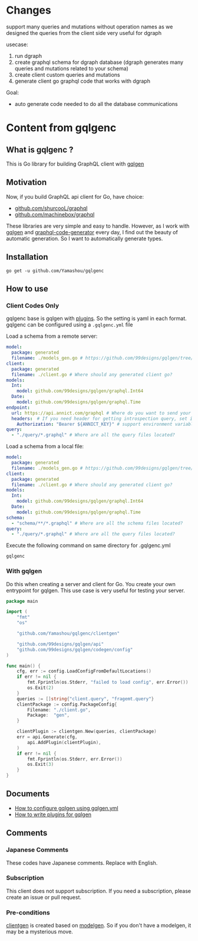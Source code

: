# Changes

support many queries and mutations without operation names as we designed the queries from the client side 
very useful for dgraph 

usecase: 
1. run dgraph
2. create graphql schema for dgraph database (dgraph generates many queries and mutations related to your schema)
3. create client custom queries and mutations 
4. generate client go graphql code that works with dgraph

Goal: 
- auto generate code needed to do all the database communications

# Content from gqlgenc

## What is gqlgenc ?

This is Go library for building GraphQL client with [gqlgen](https://github.com/99designs/gqlgen)

## Motivation

Now, if you build GraphQL api client for Go, have choice:
 
 - [github.com/shurcooL/graphql](https://github.com/shurcooL/graphql)
 - [github.com/machinebox/graphql](https://github.com/machinebox/graphql)

These libraries are very simple and easy to handle. 
However, as I work with [gqlgen](https://github.com/99designs/gqlgen) and [graphql-code-generator](https://graphql-code-generator.com/) every day, I find out the beauty of automatic generation.
So I want to automatically generate types. 

## Installation

```shell script
go get -u github.com/Yamashou/gqlgenc
```

## How to use

### Client Codes Only

gqlgenc base is gqlgen with [plugins](https://gqlgen.com/reference/plugins/). So the setting is yaml in each format.  
gqlgenc can be configured using a `.gqlgenc.yml` file

Load a schema from a remote server:

```yaml
model:
  package: generated
  filename: ./models_gen.go # https://github.com/99designs/gqlgen/tree/master/plugin/modelgen
client:
  package: generated
  filename: ./client.go # Where should any generated client go?
models:
  Int:
    model: github.com/99designs/gqlgen/graphql.Int64
  Date:
    model: github.com/99designs/gqlgen/graphql.Time
endpoint:
  url: https://api.annict.com/graphql # Where do you want to send your request?
  headers:　# If you need header for getting introspection query, set it
    Authorization: "Bearer ${ANNICT_KEY}" # support environment variables
query:
  - "./query/*.graphql" # Where are all the query files located?
```

Load a schema from a local file:

```yaml
model:
  package: generated
  filename: ./models_gen.go # https://github.com/99designs/gqlgen/tree/master/plugin/modelgen
client:
  package: generated
  filename: ./client.go # Where should any generated client go?
models:
  Int:
    model: github.com/99designs/gqlgen/graphql.Int64
  Date:
    model: github.com/99designs/gqlgen/graphql.Time
schema:
  - "schema/**/*.graphql" # Where are all the schema files located?
query:
  - "./query/*.graphql" # Where are all the query files located?
```

Execute the following command on same directory for .gqlgenc.yml

```shell script
gqlgenc
```

### With gqlgen

Do this when creating a server and client for Go.
You create your own entrypoint for gqlgen.
This use case is very useful for testing your server.


```go
package main

import (
	"fmt"
	"os"

	"github.com/Yamashou/gqlgenc/clientgen"

	"github.com/99designs/gqlgen/api"
	"github.com/99designs/gqlgen/codegen/config"
)

func main() {
	cfg, err := config.LoadConfigFromDefaultLocations()
	if err != nil {
		fmt.Fprintln(os.Stderr, "failed to load config", err.Error())
		os.Exit(2)
	}
	queries := []string{"client.query", "fragemt.query"}
	clientPackage := config.PackageConfig{
		Filename: "./client.go",
		Package:  "gen",
	}

	clientPlugin := clientgen.New(queries, clientPackage)
	err = api.Generate(cfg,
		api.AddPlugin(clientPlugin),
	)
	if err != nil {
		fmt.Fprintln(os.Stderr, err.Error())
		os.Exit(3)
	}
}
```

## Documents

- [How to configure gqlgen using gqlgen.yml](https://gqlgen.com/config/)
- [How to write plugins for gqlgen](https://gqlgen.com/reference/plugins/)


## Comments

### Japanese Comments
These codes have Japanese comments. Replace with English.
 
### Subscription

This client does not support subscription. If you need a subscription, please create an issue or pull request. 

### Pre-conditions

[clientgen](https://github.com/Yamashou/gqlgenc/tree/master/clientgen) is created based on [modelgen](https://github.com/99designs/gqlgen/tree/master/plugin/modelgen). So if you don't have a modelgen, it may be a mysterious move.

